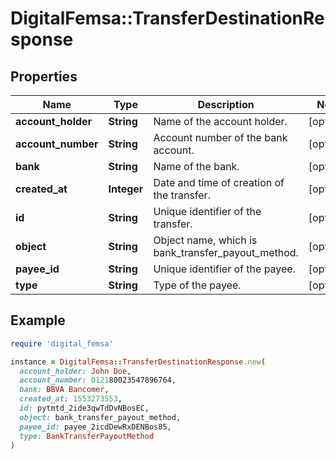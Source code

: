 # DigitalFemsa::TransferDestinationResponse

## Properties

| Name | Type | Description | Notes |
| ---- | ---- | ----------- | ----- |
| **account_holder** | **String** | Name of the account holder. | [optional] |
| **account_number** | **String** | Account number of the bank account. | [optional] |
| **bank** | **String** | Name of the bank. | [optional] |
| **created_at** | **Integer** | Date and time of creation of the transfer. | [optional] |
| **id** | **String** | Unique identifier of the transfer. | [optional] |
| **object** | **String** | Object name, which is bank_transfer_payout_method. | [optional] |
| **payee_id** | **String** | Unique identifier of the payee. | [optional] |
| **type** | **String** | Type of the payee. | [optional] |

## Example

```ruby
require 'digital_femsa'

instance = DigitalFemsa::TransferDestinationResponse.new(
  account_holder: John Doe,
  account_number: 012180023547896764,
  bank: BBVA Bancomer,
  created_at: 1553273553,
  id: pytmtd_2ide3qwTdDvNBosEC,
  object: bank_transfer_payout_method,
  payee_id: payee_2icdDewRxDENBos85,
  type: BankTransferPayoutMethod
)
```

